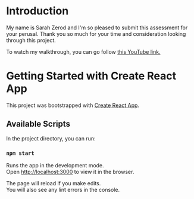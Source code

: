 # Introduction

My name is Sarah Zerod and I'm so pleased to submit this assessment for your perusal. Thank you so much for your time and consideration looking through this project.

To watch my walkthrough, you can go follow [this YouTube link.](https://youtu.be/KcMp8F21zdg)

# Getting Started with Create React App

This project was bootstrapped with [Create React App](https://github.com/facebook/create-react-app).

## Available Scripts

In the project directory, you can run:

### `npm start`

Runs the app in the development mode.\
Open [http://localhost:3000](http://localhost:3000) to view it in the browser.

The page will reload if you make edits.\
You will also see any lint errors in the console.
